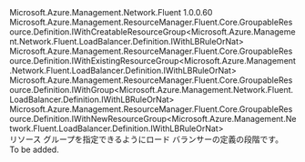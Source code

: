<Type Name="IWithGroup" FullName="Microsoft.Azure.Management.Network.Fluent.LoadBalancer.Definition.IWithGroup">
  <TypeSignature Language="C#" Value="public interface IWithGroup : Microsoft.Azure.Management.ResourceManager.Fluent.Core.GroupableResource.Definition.IWithCreatableResourceGroup&lt;Microsoft.Azure.Management.Network.Fluent.LoadBalancer.Definition.IWithLBRuleOrNat&gt;, Microsoft.Azure.Management.ResourceManager.Fluent.Core.GroupableResource.Definition.IWithExistingResourceGroup&lt;Microsoft.Azure.Management.Network.Fluent.LoadBalancer.Definition.IWithLBRuleOrNat&gt;, Microsoft.Azure.Management.ResourceManager.Fluent.Core.GroupableResource.Definition.IWithGroup&lt;Microsoft.Azure.Management.Network.Fluent.LoadBalancer.Definition.IWithLBRuleOrNat&gt;, Microsoft.Azure.Management.ResourceManager.Fluent.Core.GroupableResource.Definition.IWithNewResourceGroup&lt;Microsoft.Azure.Management.Network.Fluent.LoadBalancer.Definition.IWithLBRuleOrNat&gt;" />
  <TypeSignature Language="ILAsm" Value=".class public interface auto ansi abstract IWithGroup implements class Microsoft.Azure.Management.ResourceManager.Fluent.Core.GroupableResource.Definition.IWithCreatableResourceGroup`1&lt;class Microsoft.Azure.Management.Network.Fluent.LoadBalancer.Definition.IWithLBRuleOrNat&gt;, class Microsoft.Azure.Management.ResourceManager.Fluent.Core.GroupableResource.Definition.IWithExistingResourceGroup`1&lt;class Microsoft.Azure.Management.Network.Fluent.LoadBalancer.Definition.IWithLBRuleOrNat&gt;, class Microsoft.Azure.Management.ResourceManager.Fluent.Core.GroupableResource.Definition.IWithGroup`1&lt;class Microsoft.Azure.Management.Network.Fluent.LoadBalancer.Definition.IWithLBRuleOrNat&gt;, class Microsoft.Azure.Management.ResourceManager.Fluent.Core.GroupableResource.Definition.IWithNewResourceGroup`1&lt;class Microsoft.Azure.Management.Network.Fluent.LoadBalancer.Definition.IWithLBRuleOrNat&gt;" />
  <TypeSignature Language="DocId" Value="T:Microsoft.Azure.Management.Network.Fluent.LoadBalancer.Definition.IWithGroup" />
  <TypeSignature Language="VB.NET" Value="Public Interface IWithGroup&#xA;Implements IWithCreatableResourceGroup(Of IWithLBRuleOrNat), IWithExistingResourceGroup(Of IWithLBRuleOrNat), IWithGroup(Of IWithLBRuleOrNat), IWithNewResourceGroup(Of IWithLBRuleOrNat)" />
  <TypeSignature Language="F#" Value="type IWithGroup = interface&#xA;    interface IWithGroup&lt;IWithLBRuleOrNat&gt;&#xA;    interface IWithExistingResourceGroup&lt;IWithLBRuleOrNat&gt;&#xA;    interface IWithNewResourceGroup&lt;IWithLBRuleOrNat&gt;&#xA;    interface IWithCreatableResourceGroup&lt;IWithLBRuleOrNat&gt;" />
  <AssemblyInfo>
    <AssemblyName>Microsoft.Azure.Management.Network.Fluent</AssemblyName>
    <AssemblyVersion>1.0.0.60</AssemblyVersion>
  </AssemblyInfo>
  <Interfaces>
    <Interface>
      <InterfaceName>Microsoft.Azure.Management.ResourceManager.Fluent.Core.GroupableResource.Definition.IWithCreatableResourceGroup&lt;Microsoft.Azure.Management.Network.Fluent.LoadBalancer.Definition.IWithLBRuleOrNat&gt;</InterfaceName>
    </Interface>
    <Interface>
      <InterfaceName>Microsoft.Azure.Management.ResourceManager.Fluent.Core.GroupableResource.Definition.IWithExistingResourceGroup&lt;Microsoft.Azure.Management.Network.Fluent.LoadBalancer.Definition.IWithLBRuleOrNat&gt;</InterfaceName>
    </Interface>
    <Interface>
      <InterfaceName>Microsoft.Azure.Management.ResourceManager.Fluent.Core.GroupableResource.Definition.IWithGroup&lt;Microsoft.Azure.Management.Network.Fluent.LoadBalancer.Definition.IWithLBRuleOrNat&gt;</InterfaceName>
    </Interface>
    <Interface>
      <InterfaceName>Microsoft.Azure.Management.ResourceManager.Fluent.Core.GroupableResource.Definition.IWithNewResourceGroup&lt;Microsoft.Azure.Management.Network.Fluent.LoadBalancer.Definition.IWithLBRuleOrNat&gt;</InterfaceName>
    </Interface>
  </Interfaces>
  <Docs>
    <summary>
            リソース グループを指定できるようにロード バランサーの定義の段階です。
            </summary>
    <remarks>To be added.</remarks>
  </Docs>
  <Members />
</Type>